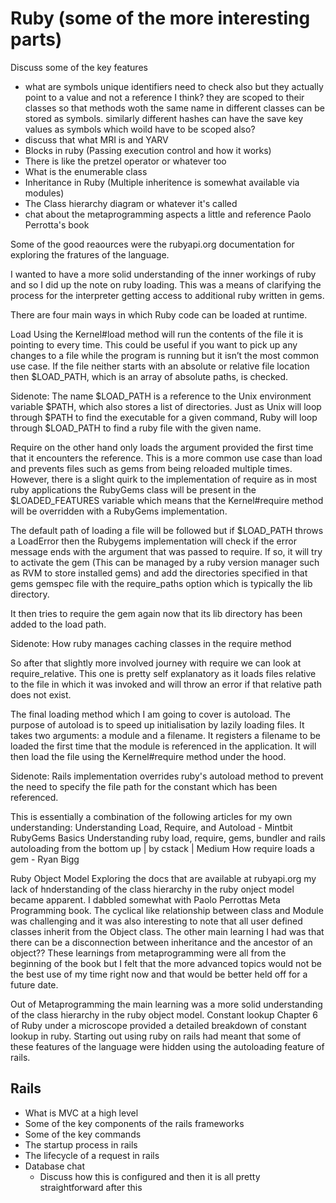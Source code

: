 # Ruby (some of the more interesting parts) 
Discuss some of the key features
- what are symbols
unique identifiers
need to check also but they actually point to a value and not a reference I think?
they are scoped to their classes so that methods woth the same name in different classes can be stored as symbols.
similarly different hashes can have the save key values as symbols which woild have to be scoped also?
- discuss that what MRI is and YARV
- Blocks in ruby (Passing execution control and how it works)
- There is like the pretzel operator or whatever too
- What is the enumerable class
- Inheritance in Ruby (Multiple inheritence is somewhat available via modules)
- The Class hierarchy diagram or whatever it's called
- chat about the metaprogramming aspects a little and reference Paolo Perrotta's book

Some of the good reaources were the rubyapi.org documentation for exploring the fratures of the language.

I wanted to have a more solid understanding of the inner workings of ruby and so I did up the note on ruby loading. This was a means of clarifying the process for the interpreter getting access to additional ruby written in gems.

There are four main ways in which Ruby code can be loaded at runtime.

Load
Using the Kernel#load method will run the contents of the file it is pointing to every time. This could be useful if you want to pick up any changes to a file while the program is running but it isn’t the most common use case. If the file neither starts with an absolute or relative file location then $LOAD_PATH, which is an array of absolute paths, is checked.

Sidenote:
The name $LOAD_PATH is a reference to the Unix environment variable $PATH, which also stores a list of directories. Just as Unix will loop through $PATH to find the executable for a given command, Ruby will loop through $LOAD_PATH to find a ruby file with the given name.

Require on the other hand only loads the argument provided the first time that it encounters the reference. This is a more common use case than load and prevents files such as gems from being reloaded multiple times. However, there is a slight quirk to the implementation of require as in most ruby applications the RubyGems class will be present in the $LOADED_FEATURES variable which means that the Kernel#require method will be overridden with a RubyGems implementation.

The default path of loading a file will be followed but if $LOAD_PATH throws a LoadError then the Rubygems implementation will check if the error message ends with the argument that was passed to require. If so, it will try to activate the gem (This can be managed by a ruby version manager such as RVM to store installed gems) and add the directories specified in that gems gemspec file with the require_paths option which is typically the lib directory.

It then tries to require the gem again now that its lib directory has been added to the load path. 

Sidenote:
How ruby manages caching classes in the require method

So after that slightly more involved journey with require we can look at require_relative. This one is pretty self explanatory as it loads files relative to the file in which it was invoked and will throw an error if that relative path does not exist.

The final loading method which I am going to cover is autoload. The purpose of autoload is to speed up initialisation by lazily loading files. It takes two arguments: a module and a filename. It registers a filename to be loaded the first time that the module is referenced in the application. It will then load the file using the Kernel#require method under the hood.

Sidenote:
Rails implementation overrides ruby's autoload method to prevent the need to specify the file path for the constant which has been referenced.

This is essentially a combination of the following articles for my own understanding:
Understanding Load, Require, and Autoload - Mintbit
RubyGems Basics
Understanding ruby load, require, gems, bundler and rails autoloading from the bottom up | by cstack | Medium
How require loads a gem - Ryan Bigg

Ruby Object Model
Exploring the docs that are available at rubyapi.org my lack of hnderstanding of the class hierarchy in the ruby onject model became apparent. 
I dabbled somewhat with Paolo Perrottas Meta Programming book. The cyclical like relationship between class and Module was challenging and it was also interesting to note that all user defined classes inherit from the Object class. The other main learning I had was that there can be a disconnection between inheritance and the ancestor of an object??
These learnings from metaprogramming were all from the beginning of the book but I felt that the more advanced topics would not be the best use of my time right now and that would be better held off for a future date.

Out of Metaprogramming the main learning was a more solid understanding of the class hierarchy in the ruby object model. 
Constant lookup
Chapter 6 of Ruby under a microscope provided a detailed breakdown of constant lookup in ruby. Starting out using ruby on rails had meant that some of these features of the language were hidden using the autoloading feature of rails.

## Rails
- What is MVC at a high level
- Some of the key components of the rails frameworks
- Some of the key commands
- The startup process in rails
- The lifecycle of a request in rails
- Database chat
   - Discuss how this is configured and then it is all pretty straightforward after this

